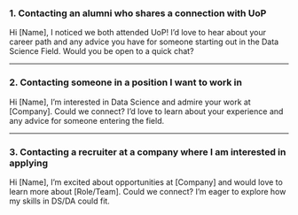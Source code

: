 ### 1. Contacting an alumni who shares a connection with UoP
Hi [Name], I noticed we both attended UoP! I’d love to hear about your career path and any advice you have for someone starting out in the Data Science Field. Would you be open to a quick chat?

---

### 2. Contacting someone in a position I want to work in
Hi [Name], I’m interested in Data Science and admire your work at [Company]. Could we connect? I’d love to learn about your experience and any advice for someone entering the field.

---

### 3. Contacting a recruiter at a company where I am interested in applying
Hi [Name], I’m excited about opportunities at [Company] and would love to learn more about [Role/Team]. Could we connect? I’m eager to explore how my skills in DS/DA could fit.
